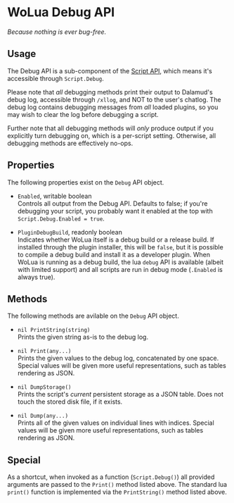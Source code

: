 # WoLua Debug API
_Because nothing is ever bug-free._

## Usage
The Debug API is a sub-component of the [Script API](script.md), which means it's accessible through `Script.Debug`.

Please note that _all_ debugging methods print their output to Dalamud's debug log, accessible through `/xllog`, and NOT to the user's chatlog. The debug log contains debugging messages from _all_ loaded plugins, so you may wish to clear the log before debugging a script.

Further note that all debugging methods will _only_ produce output if you explicitly turn debugging on, which is a per-script setting. Otherwise, all debugging methods are effectively no-ops.

## Properties
The following properties exist on the `Debug` API object.

- `Enabled`, writable boolean\
  Controls all output from the Debug API. Defaults to false; if you're debugging your script, you probably want it enabled at the top with `Script.Debug.Enabled = true`.

- `PluginDebugBuild`, readonly boolean\
  Indicates whether WoLua itself is a debug build or a release build. If installed through the plugin installer, this will be `false`, but it is possible to compile a debug build and install it as a developer plugin. When WoLua is running as a debug build, the lua `debug` API is available (albeit with limited support) and all scripts are run in debug mode (`.Enabled` is always true).

## Methods
The following methods are avilable on the `Debug` API object.

- `nil PrintString(string)`\
  Prints the given string as-is to the debug log.

- `nil Print(any...)`\
  Prints the given values to the debug log, concatenated by one space. Special values will be given more useful representations, such as tables rendering as JSON.

- `nil DumpStorage()`\
  Prints the script's _current_ persistent storage as a JSON table. Does not touch the stored disk file, if it exists.

- `nil Dump(any...)`\
  Prints all of the given values on individual lines with indices. Special values will be given more useful representations, such as tables rendering as JSON.

## Special
As a shortcut, when invoked as a function (`Script.Debug()`) all provided arguments are passed to the `Print()` method listed above. The standard lua `print()` function is implemented via the `PrintString()` method listed above.
